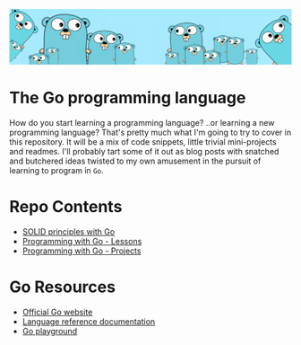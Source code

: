 ![](https://github.com/irisida/golang/blob/master/src/assets/freegopher.png)

# The Go programming language

How do you start learning a programming language? ..or learning a new programming language? That's pretty much what I'm going to try to cover in this repository. It will be a mix of code snippets, little trivial mini-projects and readmes. I'll probably tart some of it out as blog posts with snatched and butchered ideas twisted to my own amusement in the pursuit of learning to program in `Go`.

# Repo Contents

- [SOLID principles with Go](https://github.com/irisida/SOLIDgo)
- [Programming with Go - Lessons](https://github.com/irisida/golang/tree/master/src/lessons/)
- [Programming with Go - Projects](https://github.com/irisida/golang/tree/master/src/projects/)

# Go Resources

- [Official Go website](https://golang.org/)
- [Language reference documentation](https://golang.org/doc/)
- [Go playground](https://play.golang.org/)
